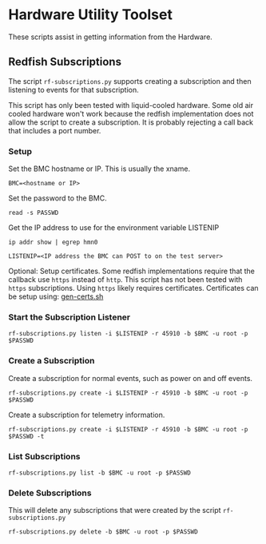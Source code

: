 # Hardware Utility Toolset

These scripts assist in getting information from the Hardware.

## Redfish Subscriptions

The script `rf-subscriptions.py` supports creating a subscription and then
listening to events for that subscription.

This script has only been tested with liquid-cooled hardware. Some old air
cooled hardware won't work because the redfish implementation does not
allow the script to create a subscription. It is probably rejecting a
call back that includes a port number.

### Setup

Set the BMC hostname or IP. This is usually the xname.
```
BMC=<hostname or IP>
```
Set the password to the BMC.
```
read -s PASSWD
```
Get the IP address to use for the environment variable LISTENIP
```
ip addr show | egrep hmn0
```
```
LISTENIP=<IP address the BMC can POST to on the test server>
```

Optional: Setup certificates. Some redfish implementations require
that the callback use `https` instead of `http`. This script
has not been tested with `https` subscriptions. Using `https` likely
requires certificates. Certificates can be setup using:
[gen-certs.sh](../hwval/gen-certs.sh)

### Start the Subscription Listener

```
rf-subscriptions.py listen -i $LISTENIP -r 45910 -b $BMC -u root -p $PASSWD
```

### Create a Subscription

Create a subscription for normal events, such as power on and off events.
```
rf-subscriptions.py create -i $LISTENIP -r 45910 -b $BMC -u root -p $PASSWD
```

Create a subscription for telemetry information.
```
rf-subscriptions.py create -i $LISTENIP -r 45910 -b $BMC -u root -p $PASSWD -t
```

### List Subscriptions

```
rf-subscriptions.py list -b $BMC -u root -p $PASSWD
```

### Delete Subscriptions

This will delete any subscriptions that were created by the script `rf-subscriptions.py`
```
rf-subscriptions.py delete -b $BMC -u root -p $PASSWD
```
